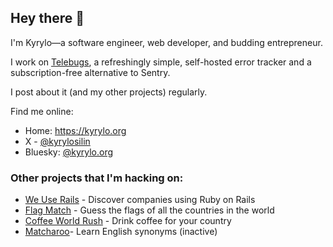 ## Hey there 👋

I'm Kyrylo—a software engineer, web developer, and budding entrepreneur.

I work on [Telebugs](https://telebugs.com), a refreshingly simple, self-hosted error tracker and a subscription-free alternative to Sentry.

I post about it (and my other projects) regularly.

Find me online:

- Home: https://kyrylo.org
- X - [@kyrylosilin](https://x.com/kyrylosilin)
- Bluesky: [@kyrylo.org](https://bsky.app/profile/kyrylo.org)

### Other projects that I'm hacking on:

- [We Use Rails](https://weuserails.com) - Discover companies using Ruby on Rails
- [Flag Match](https://flagmatch.com) - Guess the flags of all the countries in the world
- [Coffee World Rush](https://coffeeworldrush.com) - Drink coffee for your country
- [Matcharoo](https://matcharoo.app)- Learn English synonyms (inactive)
